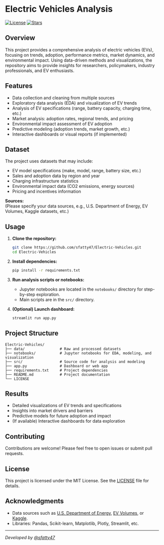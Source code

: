 # Electric Vehicles Analysis

[![License](https://img.shields.io/github/license/sfatty47/Electric-Vehicles)](LICENSE)
[![Stars](https://img.shields.io/github/stars/sfatty47/Electric-Vehicles)](https://github.com/sfatty47/Electric-Vehicles/stargazers)

## Overview

This project provides a comprehensive analysis of electric vehicles (EVs), focusing on trends, adoption, performance metrics, market dynamics, and environmental impact. Using data-driven methods and visualizations, the repository aims to provide insights for researchers, policymakers, industry professionals, and EV enthusiasts.

## Features

- Data collection and cleaning from multiple sources
- Exploratory data analysis (EDA) and visualization of EV trends
- Analysis of EV specifications (range, battery capacity, charging time, etc.)
- Market analysis: adoption rates, regional trends, and pricing
- Environmental impact assessment of EV adoption
- Predictive modeling (adoption trends, market growth, etc.)
- Interactive dashboards or visual reports (if implemented)

## Dataset

The project uses datasets that may include:
- EV model specifications (make, model, range, battery size, etc.)
- Sales and adoption data by region and year
- Charging infrastructure statistics
- Environmental impact data (CO2 emissions, energy sources)
- Pricing and incentives information

**Sources:**  
(Please specify your data sources, e.g., U.S. Department of Energy, EV Volumes, Kaggle datasets, etc.)

## Usage

1. **Clone the repository:**
   ```bash
   git clone https://github.com/sfatty47/Electric-Vehicles.git
   cd Electric-Vehicles
   ```

2. **Install dependencies:**
   ```bash
   pip install -r requirements.txt
   ```

3. **Run analysis scripts or notebooks:**
   - Jupyter notebooks are located in the `notebooks/` directory for step-by-step exploration.
   - Main scripts are in the `src/` directory.

4. **(Optional) Launch dashboard:**
   ```bash
   streamlit run app.py
   ```

## Project Structure

```
Electric-Vehicles/
├── data/                # Raw and processed datasets
├── notebooks/           # Jupyter notebooks for EDA, modeling, and visualization
├── src/                 # Source code for analysis and modeling
├── app.py               # Dashboard or web app
├── requirements.txt     # Project dependencies
├── README.md            # Project documentation
└── LICENSE
```

## Results

- Detailed visualizations of EV trends and specifications
- Insights into market drivers and barriers
- Predictive models for future adoption and impact
- (If available) Interactive dashboards for data exploration

## Contributing

Contributions are welcome! Please feel free to open issues or submit pull requests.

## License

This project is licensed under the MIT License. See the [LICENSE](LICENSE) file for details.

## Acknowledgments

- Data sources such as [U.S. Department of Energy](https://afdc.energy.gov/data/), [EV Volumes](https://www.ev-volumes.com/), or [Kaggle](https://www.kaggle.com/).
- Libraries: Pandas, Scikit-learn, Matplotlib, Plotly, Streamlit, etc.

---

*Developed by [@sfatty47](https://github.com/sfatty47)*
